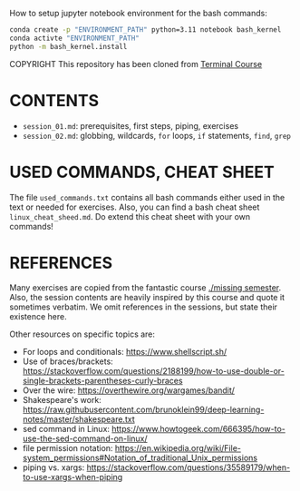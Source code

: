 How to setup jupyter notebook environment for the bash commands:

```bash
conda create -p "ENVIRONMENT_PATH" python=3.11 notebook bash_kernel
conda activte "ENVIRONMENT_PATH"
python -m bash_kernel.install
```

COPYRIGHT
This repository has been cloned from [Terminal Course](https://gitlab.com/courses_pub/inf_ds_ws2425/-/tree/master/terminal_course?ref_type=heads)

CONTENTS
========

- `session_01.md`: prerequisites, first steps, piping, exercises 
- `session_02.md`: globbing, wildcards, `for` loops, `if` statements, `find`, `grep`


USED COMMANDS, CHEAT SHEET
==========================

The file `used_commands.txt` contains all bash commands either used in the text or needed for exercises. Also, you can find a bash cheat sheet `linux_cheat_sheed.md`. Do extend this cheat sheet with your own commands! 


REFERENCES
==========

Many exercises are copied from the fantastic course [./missing semester](https://missing.csail.mit.edu/2020/). Also, the session contents are heavily inspired by this course and quote it sometimes verbatim. We omit references in the sessions, but state their existence here. 

Other resources on specific topics are: 
- For loops and conditionals: https://www.shellscript.sh/
- Use of braces/brackets: https://stackoverflow.com/questions/2188199/how-to-use-double-or-single-brackets-parentheses-curly-braces
- Over the wire: https://overthewire.org/wargames/bandit/
- Shakespeare's work: https://raw.githubusercontent.com/brunoklein99/deep-learning-notes/master/shakespeare.txt
- sed command in Linux: https://www.howtogeek.com/666395/how-to-use-the-sed-command-on-linux/
- file permission notation: https://en.wikipedia.org/wiki/File-system_permissions#Notation_of_traditional_Unix_permissions
- piping vs. xargs: https://stackoverflow.com/questions/35589179/when-to-use-xargs-when-piping


